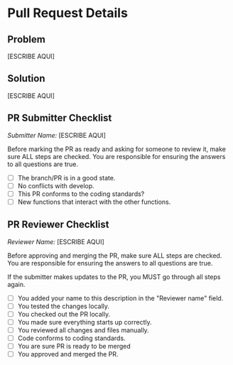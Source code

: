 # Pull Request Details

## Problem

[ESCRIBE AQUI]

## Solution

[ESCRIBE AQUI]

## PR Submitter Checklist

*Submitter Name:*  [ESCRIBE AQUI]

Before marking the PR as ready and asking for someone to review it, make sure ALL steps are checked. You are responsible for ensuring the answers to all questions are true.

- [ ] The branch/PR is in a good state.
- [ ] No conflicts with develop.
- [ ] This PR conforms to the coding standards?
- [ ] New functions that interact with the other functions.

## PR Reviewer Checklist



*Reviewer Name:* [ESCRIBE AQUI]

Before approving and merging the PR, make sure ALL steps are checked. You are responsible for ensuring the answers to all questions are true.

If the submitter makes updates to the PR, you MUST go through all steps again.

- [ ] You added your name to this description in the "Reviewer name" field.
- [ ] You tested the changes locally.
- [ ] You checked out the PR locally.
- [ ] You made sure everything starts up correctly.
- [ ] You reviewed all changes and files manually.
- [ ] Code conforms to coding standards.
- [ ] You are sure PR is ready to be merged
- [ ] You approved and merged the PR.
